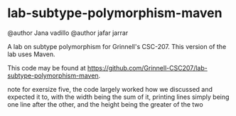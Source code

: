 # lab-subtype-polymorphism-maven

@author Jana vadillo
@author jafar jarrar

A lab on subtype polymorphism for Grinnell's CSC-207. This version of the lab uses Maven.

This code may be found at <https://github.com/Grinnell-CSC207/lab-subtype-polymorphism-maven>.



note for exersize five,
the code largely worked how we discussed and expected it to, with the width being the sum of it, printing lines simply being one line after the other, and the height being the greater of the two